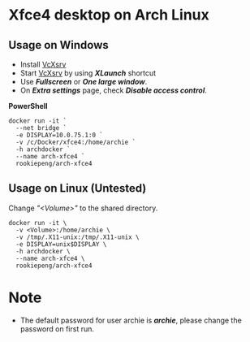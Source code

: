 # Xfce4 desktop on Arch Linux

## Usage on Windows

* Install [VcXsrv](https://sourceforge.net/projects/vcxsrv/)
* Start [VcXsrv](https://sourceforge.net/projects/vcxsrv/) by using ***XLaunch*** shortcut
* Use ***Fullscreen*** or ***One large window***.
* On ***Extra settings*** page, check ***Disable access control***.

**PowerShell**
```
docker run -it `
  --net bridge `
  -e DISPLAY=10.0.75.1:0 `
  -v /c/Docker/xfce4:/home/archie `
  -h archdocker `
  --name arch-xfce4 `
  rookiepeng/arch-xfce4
```

## Usage on Linux (Untested)

Change *"\<Volume\>"* to the shared directory.
```
docker run -it \
  -v <Volume>:/home/archie \
  -v /tmp/.X11-unix:/tmp/.X11-unix \
  -e DISPLAY=unix$DISPLAY \
  -h archdocker \
  --name arch-xfce4 \
  rookiepeng/arch-xfce4
```

# Note

* The default password for user archie is ***archie***, please change the password on first run.
